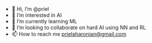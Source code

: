 - 👋 Hi, I’m @priel
- 👀 I’m interested in AI
- 🌱 I’m currently learning ML
- 💞️ I’m looking to collaborate on hard AI using NN and RL
- 📫 How to reach me prielaharonian@gmail.com

<!---
priel/priel is a ✨ special ✨ repository because its `README.md` (this file) appears on your GitHub profile.
You can click the Preview link to take a look at your changes.
--->
